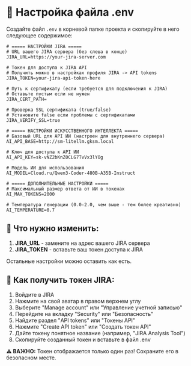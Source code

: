 # 🔧 Настройка файла .env

Создайте файл `.env` в корневой папке проекта и скопируйте в него следующее содержимое:

```env
# ===== НАСТРОЙКИ JIRA =====
# URL вашего JIRA сервера (без слеша в конце)
JIRA_URL=https://your-jira-server.com

# Токен для доступа к JIRA API
# Получить можно в настройках профиля JIRA -> API tokens
JIRA_TOKEN=your-jira-api-token-here

# Путь к сертификату (если требуется для подключения к JIRA)
# Оставьте пустым если не нужен
JIRA_CERT_PATH=

# Проверка SSL сертификата (true/false)
# Установите false если проблемы с сертификатами
JIRA_VERIFY_SSL=true

# ===== НАСТРОЙКИ ИСКУССТВЕННОГО ИНТЕЛЛЕКТА =====
# Базовый URL для API ИИ (настроен для внутреннего сервера)
AI_API_BASE=http://sm-litellm.gksm.local

# Ключ для доступа к API ИИ
AI_API_KEY=sk-vNZ2bKnZ0CLG7TvVx3lYOg

# Модель ИИ для использования
AI_MODEL=Cloud.ru/Qwen3-Coder-480B-A35B-Instruct

# ===== ДОПОЛНИТЕЛЬНЫЕ НАСТРОЙКИ =====
# Максимальный размер ответа от ИИ в токенах
AI_MAX_TOKENS=2000

# Температура генерации (0.0-2.0, чем выше - тем более креативно)
AI_TEMPERATURE=0.7
```

## 📝 Что нужно изменить:

1. **JIRA_URL** - замените на адрес вашего JIRA сервера
2. **JIRA_TOKEN** - вставьте ваш токен доступа к JIRA

Остальные настройки можно оставить как есть.

## 🔑 Как получить токен JIRA:

1. Войдите в JIRA
2. Нажмите на свой аватар в правом верхнем углу
3. Выберите "Manage account" или "Управление учетной записью"
4. Перейдите на вкладку "Security" или "Безопасность"
5. Найдите раздел "API tokens" или "Токены API"
6. Нажмите "Create API token" или "Создать токен API"
7. Дайте токену понятное название (например, "JIRA Analysis Tool")
8. Скопируйте созданный токен и вставьте в файл .env

**⚠️ ВАЖНО:** Токен отображается только один раз! Сохраните его в безопасном месте.
